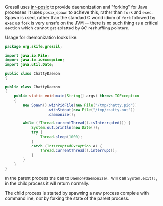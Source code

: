 Gressil uses [jnr-posix](https://github.com/jnr/jnr-posix) to provide
daemonization and "forking" for Java processes. It uses
<code>posix_spawn</code> to achieve this, rather than
<code>fork</code> and <code>exec</code>. Spawn is used, rather than
the standard C world idiom of <code>fork</code> followed by
<code>exec</code> as <code>fork</code> is very unsafe on the JVM --
there is no such thing as a critical section which cannot get splatted
by GC reshuffling pointers.

Usage for daemonization looks like:

```java
package org.skife.gressil;

import java.io.File;
import java.io.IOException;
import java.util.Date;

public class ChattyDaemon
{

public class ChattyDaemon
{
    public static void main(String[] args) throws IOException
    {
        new Spawn().withPidFile(new File("/tmp/chatty.pid"))
                   .withStdout(new File("/tmp/chatty.out"))
                   .daemonize();

        while (!Thread.currentThread().isInterrupted()) {
            System.out.println(new Date());
            try {
                Thread.sleep(1000);
            }
            catch (InterruptedException e) {
                Thread.currentThread().interrupt();
            }
        }
    }
}
```
In the parent process the call to <code>Daemon#daemonize()</code> will
call <code>System.exit()</code>, in the child process it will return
normally.
            
The child process is started by spawning a new process complete with
command line, *not* by forking the state of the parent process.        
